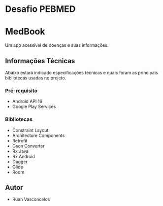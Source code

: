 # Desafio PEBMED

# MedBook
Um app acessível de doenças e suas informações.


## Informações Técnicas
Abaixo estará indicado especificações técnicas e quais foram as principais bibliotecas usadas no projeto.

### Pré-requisito
- Android API 16
- Google Play Services

### Bibliotecas
- Constraint Layout
- Architecture Components   
- Retrofit
- Gson Converter
- Rx Java
- Rx Android
- Dagger
- Glide
- Room

## Autor
- Ruan Vasconcelos
